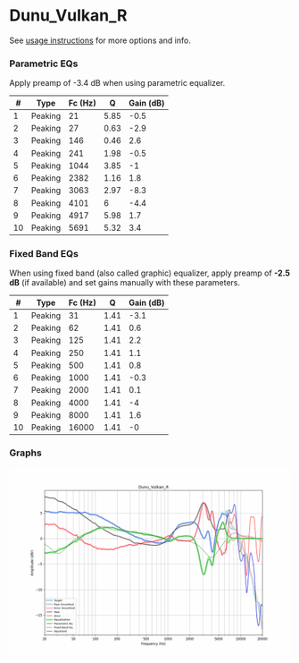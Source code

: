 # Dunu_Vulkan_R
See [usage instructions](https://github.com/jaakkopasanen/AutoEq#usage) for more options and info.

### Parametric EQs
Apply preamp of -3.4 dB when using parametric equalizer.

|   # | Type    |   Fc (Hz) |    Q |   Gain (dB) |
|-----|---------|-----------|------|-------------|
|   1 | Peaking |        21 | 5.85 |        -0.5 |
|   2 | Peaking |        27 | 0.63 |        -2.9 |
|   3 | Peaking |       146 | 0.46 |         2.6 |
|   4 | Peaking |       241 | 1.98 |        -0.5 |
|   5 | Peaking |      1044 | 3.85 |        -1   |
|   6 | Peaking |      2382 | 1.16 |         1.8 |
|   7 | Peaking |      3063 | 2.97 |        -8.3 |
|   8 | Peaking |      4101 | 6    |        -4.4 |
|   9 | Peaking |      4917 | 5.98 |         1.7 |
|  10 | Peaking |      5691 | 5.32 |         3.4 |

### Fixed Band EQs
When using fixed band (also called graphic) equalizer, apply preamp of **-2.5 dB** (if available) and set gains manually with these parameters.

|   # | Type    |   Fc (Hz) |    Q |   Gain (dB) |
|-----|---------|-----------|------|-------------|
|   1 | Peaking |        31 | 1.41 |        -3.1 |
|   2 | Peaking |        62 | 1.41 |         0.6 |
|   3 | Peaking |       125 | 1.41 |         2.2 |
|   4 | Peaking |       250 | 1.41 |         1.1 |
|   5 | Peaking |       500 | 1.41 |         0.8 |
|   6 | Peaking |      1000 | 1.41 |        -0.3 |
|   7 | Peaking |      2000 | 1.41 |         0.1 |
|   8 | Peaking |      4000 | 1.41 |        -4   |
|   9 | Peaking |      8000 | 1.41 |         1.6 |
|  10 | Peaking |     16000 | 1.41 |        -0   |

### Graphs
![](./Dunu_Vulkan_R.png)
